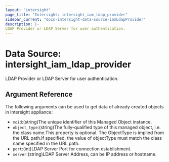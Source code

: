 ```yaml
---
layout: "intersight"
page_title: "Intersight: intersight_iam_ldap_provider"
sidebar_current: "docs-intersight-data-source-iamLdapProvider"
description: |-
LDAP Provider or LDAP Server for user authentication.
---
```


# Data Source: intersight_iam_ldap_provider
LDAP Provider or LDAP Server for user authentication.
## Argument Reference
The following arguments can be used to get data of already created objects in Intersight appliance:
* `moid`:(string)The unique identifier of this Managed Object instance.
* `object_type`:(string)The fully-qualified type of this managed object, i.e. the class name.This property is optional. The ObjectType is implied from the URL path.If specified, the value of objectType must match the class name specified in the URL path.
* `port`:(int)LDAP Server Port for connection establishment.
* `server`:(string)LDAP Server Address, can be IP address or hostname.
